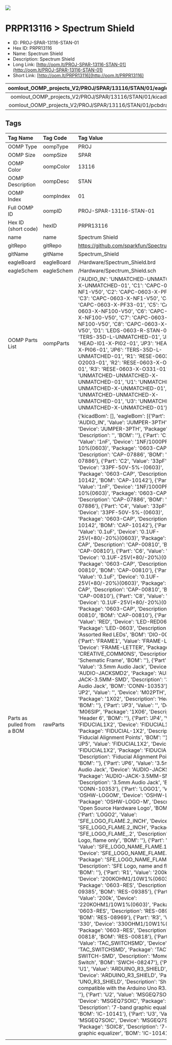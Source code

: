 


  
![][im]
# PRPR13116 > Spectrum Shield

- ID: PROJ-SPAR-13116-STAN-01
- Hex ID: PRPR13116
- Name: Spectrum Shield
- Description: Spectrum Shield
- Long Link: [http://oom.lt/PROJ-SPAR-13116-STAN-01](http://oom.lt/PROJ-SPAR-13116-STAN-01)
- Short Link: [http://oom.lt/PRPR13116](http://oom.lt/PRPR13116)
  

|oomlout_OOMP_projects_V2/PROJ/SPAR/13116/STAN/01/eagleImage.png|oomlout_OOMP_projects_V2/PROJ/SPAR/13116/STAN/01/eagleSchemImage.png|oomlout_OOMP_projects_V2/PROJ/SPAR/13116/STAN/01/kicadPcb3dFront.png|oomlout_OOMP_projects_V2/PROJ/SPAR/13116/STAN/01/kicadPcb3dBack.png|
| :---: | :---: | :---: | :---: |
|oomlout_OOMP_projects_V2/PROJ/SPAR/13116/STAN/01/kicadPcb3d.png|oomlout_OOMP_projects_V2/PROJ/SPAR/13116/STAN/01/bomBack.png|oomlout_OOMP_projects_V2/PROJ/SPAR/13116/STAN/01/bomFront.png|oomlout_OOMP_projects_V2/PROJ/SPAR/13116/STAN/01/pcbdraw.svg|
|oomlout_OOMP_projects_V2/PROJ/SPAR/13116/STAN/01/pcbdrawBack.svg||||

## Tags
  

|Tag Name|Tag Code|Tag Value|
| :--- | :--- | :--- |
|OOMP Type|oompType|PROJ|
|OOMP Size|oompSize|SPAR|
|OOMP Color|oompColor|13116|
|OOMP Description|oompDesc|STAN|
|OOMP Index|oompIndex|01|
|Full OOMP ID|oompID|PROJ-SPAR-13116-STAN-01|
|Hex ID (short code)|hexID|PRPR13116|
|name|name|Spectrum Shield|
|gitRepo|gitRepo|https://github.com/sparkfun/Spectrum_Shield|
|gitName|gitName|Spectrum_Shield|
|eagleBoard|eagleBoard|/Hardware/Spectrum_Shield.brd|
|eagleSchem|eagleSchem|/Hardware/Spectrum_Shield.sch|
|OOMP Parts List|oompParts|{'AUDIO_IN': 'UNMATCHED-UNMATCHED-X-UNMATCHED-01', 'C1': 'CAPC-0603-X-NF1-V50', 'C2': 'CAPC-0603-X-PF33-01', 'C3': 'CAPC-0603-X-NF1-V50', 'C4': 'CAPC-0603-X-PF33-01', 'C5': 'CAPC-0603-X-NF100-V50', 'C6': 'CAPC-0603-X-NF100-V50', 'C7': 'CAPC-0603-X-NF100-V50', 'C8': 'CAPC-0603-X-NF100-V50', 'D1': 'LEDS-0603-R-STAN-01', 'JP1': 'TERS-35D-L-UNMATCHED-01', 'JP2': 'HEAD-I01-X-PI02-01', 'JP3': 'HEAD-I01-X-PI06-01', 'JP6': 'TERS-35D-L-UNMATCHED-01', 'R1': 'RESE-0603-X-O2003-01', 'R2': 'RESE-0603-X-O2003-01', 'R3': 'RESE-0603-X-O331-01', 'S1': 'UNMATCHED-UNMATCHED-X-UNMATCHED-01', 'U1': 'UNMATCHED-UNMATCHED-X-UNMATCHED-01', 'U2': 'UNMATCHED-UNMATCHED-X-UNMATCHED-01', 'U3': 'UNMATCHED-UNMATCHED-X-UNMATCHED-01'}|
|Parts as pulled from a BOM|rawParts|{'kicadBom': [], 'eagleBom': [{'Part': 'AUDIO_IN', 'Value': 'JUMPER-3PTH', 'Device': 'JUMPER-3PTH', 'Package': '1X03', 'Description': '', 'BOM': ''}, {'Part': 'C1', 'Value': '1nF', 'Device': '1NF/1000PF-50V-10%(0603)', 'Package': '0603-CAP', 'Description': 'CAP-07886', 'BOM': 'CAP-07886'}, {'Part': 'C2', 'Value': '33pF', 'Device': '33PF-50V-5%-(0603)', 'Package': '0603-CAP', 'Description': 'CAP-10142', 'BOM': 'CAP-10142'}, {'Part': 'C3', 'Value': '1nF', 'Device': '1NF/1000PF-50V-10%(0603)', 'Package': '0603-CAP', 'Description': 'CAP-07886', 'BOM': 'CAP-07886'}, {'Part': 'C4', 'Value': '33pF', 'Device': '33PF-50V-5%-(0603)', 'Package': '0603-CAP', 'Description': 'CAP-10142', 'BOM': 'CAP-10142'}, {'Part': 'C5', 'Value': '0.1uF', 'Device': '0.1UF-25V(+80/-20%)(0603)', 'Package': '0603-CAP', 'Description': 'CAP-00810', 'BOM': 'CAP-00810'}, {'Part': 'C6', 'Value': '0.1uF', 'Device': '0.1UF-25V(+80/-20%)(0603)', 'Package': '0603-CAP', 'Description': 'CAP-00810', 'BOM': 'CAP-00810'}, {'Part': 'C7', 'Value': '0.1uF', 'Device': '0.1UF-25V(+80/-20%)(0603)', 'Package': '0603-CAP', 'Description': 'CAP-00810', 'BOM': 'CAP-00810'}, {'Part': 'C8', 'Value': '0.1uF', 'Device': '0.1UF-25V(+80/-20%)(0603)', 'Package': '0603-CAP', 'Description': 'CAP-00810', 'BOM': 'CAP-00810'}, {'Part': 'D1', 'Value': 'RED', 'Device': 'LED-RED0603', 'Package': 'LED-0603', 'Description': 'Assorted Red LEDs', 'BOM': 'DIO-00819'}, {'Part': 'FRAME1', 'Value': 'FRAME-LETTER', 'Device': 'FRAME-LETTER', 'Package': 'CREATIVE_COMMONS', 'Description': 'Schematic Frame', 'BOM': ''}, {'Part': 'JP1', 'Value': '3.5mm Audio Jack', 'Device': 'AUDIO-JACKSMD2', 'Package': 'AUDIO-JACK-3.5MM-SMD', 'Description': '3.5mm Audio Jack', 'BOM': 'CONN-10353'}, {'Part': 'JP2', 'Value': '', 'Device': 'M02PTH', 'Package': '1X02', 'Description': 'Header 2', 'BOM': ''}, {'Part': 'JP3', 'Value': '', 'Device': 'M06SIP', 'Package': '1X06', 'Description': 'Header 6', 'BOM': ''}, {'Part': 'JP4', 'Value': 'FIDUCIAL1X2', 'Device': 'FIDUCIAL1X2', 'Package': 'FIDUCIAL-1X2', 'Description': 'Fiducial Alignment Points', 'BOM': ''}, {'Part': 'JP5', 'Value': 'FIDUCIAL1X2', 'Device': 'FIDUCIAL1X2', 'Package': 'FIDUCIAL-1X2', 'Description': 'Fiducial Alignment Points', 'BOM': ''}, {'Part': 'JP6', 'Value': '3.5mm Audio Jack', 'Device': 'AUDIO-JACKSMD2', 'Package': 'AUDIO-JACK-3.5MM-SMD', 'Description': '3.5mm Audio Jack', 'BOM': 'CONN-10353'}, {'Part': 'LOGO1', 'Value': 'OSHW-LOGOM', 'Device': 'OSHW-LOGOM', 'Package': 'OSHW-LOGO-M', 'Description': 'Open Source Hardware Logo', 'BOM': ''}, {'Part': 'LOGO2', 'Value': 'SFE_LOGO_FLAME.2_INCH', 'Device': 'SFE_LOGO_FLAME.2_INCH', 'Package': 'SFE_LOGO_FLAME_.2', 'Description': 'SFE Logo, flame only', 'BOM': ''}, {'Part': 'LOGO3', 'Value': 'SFE_LOGO_NAME_FLAME.1_INCH', 'Device': 'SFE_LOGO_NAME_FLAME.1_INCH', 'Package': 'SFE_LOGO_NAME_FLAME_.1', 'Description': 'SFE Logo, name and flame', 'BOM': ''}, {'Part': 'R1', 'Value': '200k', 'Device': '200KOHM1/10W1%(0603)200K', 'Package': '0603-RES', 'Description': 'RES-09385', 'BOM': 'RES-09385'}, {'Part': 'R2', 'Value': '200k', 'Device': '220KOHM1/10W1%(0603)', 'Package': '0603-RES', 'Description': 'RES-08969', 'BOM': 'RES-08969'}, {'Part': 'R3', 'Value': '330', 'Device': '330OHM1/10W1%(0603)', 'Package': '0603-RES', 'Description': 'RES-00818', 'BOM': 'RES-00818'}, {'Part': 'S1', 'Value': 'TAC_SWITCHSMD', 'Device': 'TAC_SWITCHSMD', 'Package': 'TACTILE-SWITCH-SMD', 'Description': 'Momentary Switch', 'BOM': 'SWCH-08247'}, {'Part': 'U1', 'Value': 'ARDUINO_R3_SHIELD', 'Device': 'ARDUINO_R3_SHIELD', 'Package': 'UNO_R3_SHIELD', 'Description': 'Shield form compatible with the Arduino Uno R3.', 'BOM': ''}, {'Part': 'U2', 'Value': 'MSGEQ7SOIC', 'Device': 'MSGEQ7SOIC', 'Package': 'SOIC8', 'Description': '7-band graphic equalizer', 'BOM': 'IC-10141'}, {'Part': 'U3', 'Value': 'MSGEQ7SOIC', 'Device': 'MSGEQ7SOIC', 'Package': 'SOIC8', 'Description': '7-band graphic equalizer', 'BOM': 'IC-10141'}]}|
||||



[im]: PROJ/SPAR/13116/STAN/01/kicadPcb3d_450.png
